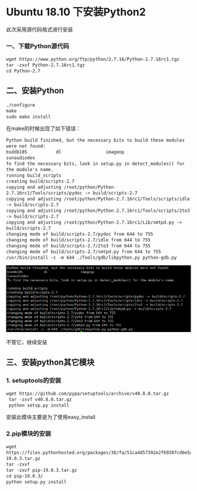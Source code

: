 # Ubuntu 18.10 下安装Python2
   此次采用源代码格式进行安装

### 一、下载Python源代码

```shell
wget https://www.python.org/ftp/python/2.7.16/Python-2.7.16rc1.tgz
tar -zxvf Python-2.7.16rc1.tgz
cd Python-2.7
```

##  二、安装Python

```shell
./configure
make
sudo make install
```

在make的时候出现了如下错误：

```shell
Python build finished, but the necessary bits to build these modules were not found:
bsddb185           dl                 imageop         
sunaudiodev                                           
To find the necessary bits, look in setup.py in detect_modules() for the module's name.
running build_scripts
creating build/scripts-2.7
copying and adjusting /root/python/Python-2.7.16rc1/Tools/scripts/pydoc -> build/scripts-2.7
copying and adjusting /root/python/Python-2.7.16rc1/Tools/scripts/idle -> build/scripts-2.7
copying and adjusting /root/python/Python-2.7.16rc1/Tools/scripts/2to3 -> build/scripts-2.7
copying and adjusting /root/python/Python-2.7.16rc1/Lib/smtpd.py -> build/scripts-2.7
changing mode of build/scripts-2.7/pydoc from 644 to 755
changing mode of build/scripts-2.7/idle from 644 to 755
changing mode of build/scripts-2.7/2to3 from 644 to 755
changing mode of build/scripts-2.7/smtpd.py from 644 to 755
/usr/bin/install -c -m 644 ./Tools/gdb/libpython.py python-gdb.py

```

![error](../Images/Snipaste_2019-04-03_11-22-23.png)



不管它，继续安装

## 三、安装python其它模块

### 1. setuptools的安装

```shell
wget https://github.com/pypa/setuptools/archive/v40.8.0.tar.gz
 tar -zxvf v40.8.0.tar.gz 
 python setup.py install
```

安装此模块主要是为了使用easy_install

### 2.pip模块的安装

```shell
wget https://files.pythonhosted.org/packages/36/fa/51ca4d57392e2f69397cd6e5af23da2a8d37884a605f9e3f2d3bfdc48397/pip-19.0.3.tar.gz
tar -zxvf 
tar -zxvf pip-19.0.3.tar.gz 
cd pip-19.0.3/
python setup.py install

```






